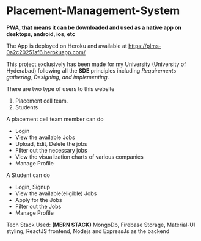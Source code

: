 # Placement-Management-System
**PWA, that means it can be downloaded and used as a native app on desktops, android, ios, etc**


The App is deployed on Heroku and available at https://plms-0a2c20251af6.herokuapp.com/


This project exclusively has been made for my University (University of Hyderabad) following all the **SDE** principles including
*Requirements gathering, Designing, and implementing*.

There are two type of users to this website
1. Placement cell team.
2. Students

A placement cell team member can do
  - Login
  - View the available Jobs
  - Upload, Edit, Delete the jobs
  - Filter out the necessary jobs
  - View the visualization charts of various companies
  - Manage Profile
  
A Student can do
  - Login, Signup
  - View the available(eligible) Jobs
  - Apply for the Jobs
  - Filter out the Jobs
  - Manage Profile
  
  Tech Stack Used: **(MERN STACK)**
  MongoDb, Firebase Storage, Material-UI styling, ReactJS frontend, Nodejs and ExpressJs as the backend
  
  
